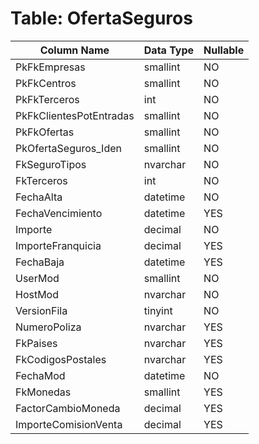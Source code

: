# Table: OfertaSeguros

| Column Name | Data Type | Nullable |
|-------------|-----------|----------|
| PkFkEmpresas | smallint | NO |
| PkFkCentros | smallint | NO |
| PkFkTerceros | int | NO |
| PkFkClientesPotEntradas | smallint | NO |
| PkFkOfertas | smallint | NO |
| PkOfertaSeguros_Iden | smallint | NO |
| FkSeguroTipos | nvarchar | NO |
| FkTerceros | int | NO |
| FechaAlta | datetime | NO |
| FechaVencimiento | datetime | YES |
| Importe | decimal | NO |
| ImporteFranquicia | decimal | YES |
| FechaBaja | datetime | YES |
| UserMod | smallint | NO |
| HostMod | nvarchar | NO |
| VersionFila | tinyint | NO |
| NumeroPoliza | nvarchar | YES |
| FkPaises | nvarchar | YES |
| FkCodigosPostales | nvarchar | YES |
| FechaMod | datetime | NO |
| FkMonedas | smallint | YES |
| FactorCambioMoneda | decimal | YES |
| ImporteComisionVenta | decimal | YES |
